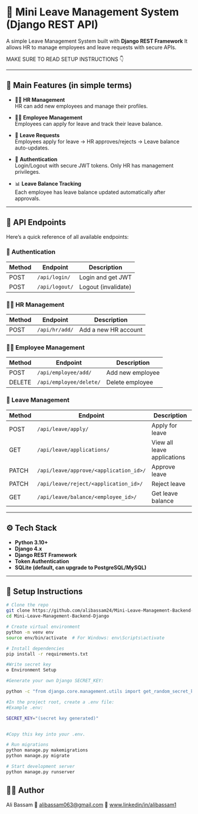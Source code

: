 # 📝 Mini Leave Management System (Django REST API)

A simple Leave Management System built with **Django REST Framework**
It allows HR to manage employees and leave requests with secure APIs.  

MAKE SURE TO READ SETUP INSTRUCTIONS 👇

---

## 🚀 Main Features (in simple terms)

- 👩‍💼 **HR Management**  
  HR can add new employees and manage their profiles.

- 🧑‍💻 **Employee Management**  
  Employees can apply for leave and track their leave balance.

- 📨 **Leave Requests**  
  Employees apply for leave → HR approves/rejects → Leave balance auto-updates.

- 🔐 **Authentication**  
  Login/Logout with secure JWT tokens. Only HR has management privileges.

- 📊 **Leave Balance Tracking**  
  Each employee has leave balance updated automatically after approvals.

---

## 📂 API Endpoints

Here’s a quick reference of all available endpoints:

### 🔑 Authentication

| Method | Endpoint        | Description           |
|--------|----------------|-----------------------|
| POST   | `/api/login/`  | Login and get JWT     |
| POST   | `/api/logout/` | Logout (invalidate)   |

### 👩‍💼 HR Management

| Method | Endpoint       | Description            |
|--------|----------------|------------------------|
| POST   | `/api/hr/add/` | Add a new HR account   |

### 🧑‍💻 Employee Management

| Method | Endpoint             | Description        |
|--------|----------------------|--------------------|
| POST   | `/api/employee/add/`    | Add new employee  |
| DELETE | `/api/employee/delete/` | Delete employee   |

### 📨 Leave Management

| Method | Endpoint                                      | Description                |
|--------|-----------------------------------------------|----------------------------|
| POST   | `/api/leave/apply/`                           | Apply for leave            |
| GET    | `/api/leave/applications/`                    | View all leave applications|
| PATCH  | `/api/leave/approve/<application_id>/`        | Approve leave              |
| PATCH  | `/api/leave/reject/<application_id>/`         | Reject leave               |
| GET    | `/api/leave/balance/<employee_id>/`           | Get leave balance          |

---

## ⚙️ Tech Stack

- **Python 3.10+**
- **Django 4.x**
- **Django REST Framework**
- **Token Authentication**
- **SQLite (default, can upgrade to PostgreSQL/MySQL)**

---

## 🔧 Setup Instructions

```bash
# Clone the repo
git clone https://github.com/alibassam24/Mini-Leave-Management-Backend-Django.git
cd Mini-Leave-Management-Backend-Django

# Create virtual environment
python -m venv env
source env/bin/activate  # For Windows: env\Scripts\activate

# Install dependencies
pip install -r requirements.txt

#Write secret key
⚙️ Environment Setup

#Generate your own Django SECRET_KEY:

python -c "from django.core.management.utils import get_random_secret_key; print(get_random_secret_key())"

#In the project root, create a .env file:
#Example .env:

SECRET_KEY="(secret key generated)"


#Copy this key into your .env.

# Run migrations
python manage.py makemigrations
python manage.py migrate

# Start development server
python manage.py runserver
```

##  🙋‍♂️ Author 

Ali Bassam
📧 alibassam063@gmail.com
🔗 www.linkedin/in/alibassam1